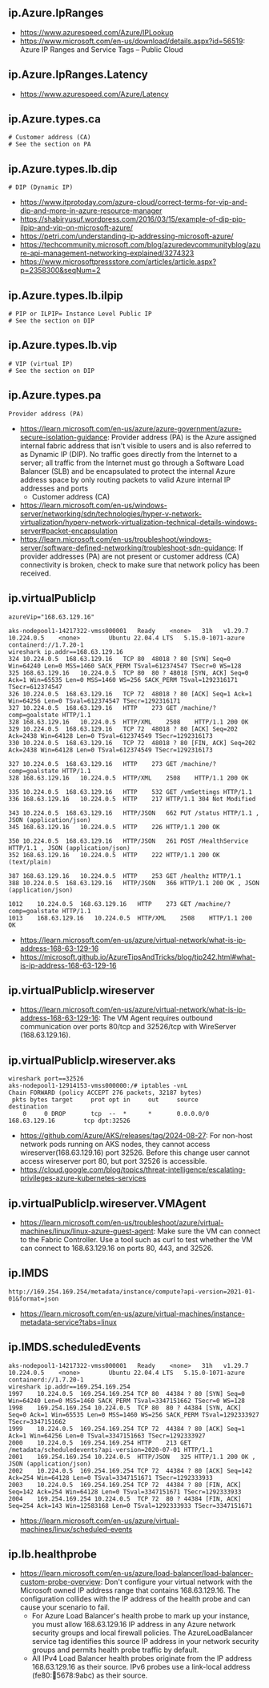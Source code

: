 ## ip.Azure.IpRanges

- https://www.azurespeed.com/Azure/IPLookup
- https://www.microsoft.com/en-us/download/details.aspx?id=56519: Azure IP Ranges and Service Tags – Public Cloud

## ip.Azure.IpRanges.Latency

- https://www.azurespeed.com/Azure/Latency

## ip.Azure.types.ca

```
# Customer address (CA)
# See the section on PA
```

## ip.Azure.types.lb.dip

```
# DIP (Dynamic IP)
```

- https://www.itprotoday.com/azure-cloud/correct-terms-for-vip-and-dip-and-more-in-azure-resource-manager
- https://shabiryusuf.wordpress.com/2016/03/15/example-of-dip-pip-ilpip-and-vip-on-microsoft-azure/
- https://petri.com/understanding-ip-addressing-microsoft-azure/
- https://techcommunity.microsoft.com/blog/azuredevcommunityblog/azure-api-management-networking-explained/3274323
- https://www.microsoftpressstore.com/articles/article.aspx?p=2358300&seqNum=2

## ip.Azure.types.lb.ilpip

```
# PIP or ILPIP= Instance Level Public IP
# See the section on DIP
```

## ip.Azure.types.lb.vip

```
# VIP (virtual IP)
# See the section on DIP
```

## ip.Azure.types.pa

```
Provider address (PA)
```

- https://learn.microsoft.com/en-us/azure/azure-government/azure-secure-isolation-guidance: Provider address (PA) is the Azure assigned internal fabric address that isn't visible to users and is also referred to as Dynamic IP (DIP). No traffic goes directly from the Internet to a server; all traffic from the Internet must go through a Software Load Balancer (SLB) and be encapsulated to protect the internal Azure address space by only routing packets to valid Azure internal IP addresses and ports
  - Customer address (CA)
- https://learn.microsoft.com/en-us/windows-server/networking/sdn/technologies/hyper-v-network-virtualization/hyperv-network-virtualization-technical-details-windows-server#packet-encapsulation
- https://learn.microsoft.com/en-us/troubleshoot/windows-server/software-defined-networking/troubleshoot-sdn-guidance: If provider addresses (PA) are not present or customer address (CA) connectivity is broken, check to make sure that network policy has been received.

## ip.virtualPublicIp

```
azureVip="168.63.129.16"

aks-nodepool1-14217322-vmss000001   Ready    <none>   31h   v1.29.7   10.224.0.5    <none>        Ubuntu 22.04.4 LTS   5.15.0-1071-azure   containerd://1.7.20-1
wireshark ip.addr==168.63.129.16
324	10.224.0.5	168.63.129.16	TCP	80	48018 ? 80 [SYN] Seq=0 Win=64240 Len=0 MSS=1460 SACK_PERM TSval=612374547 TSecr=0 WS=128
325	168.63.129.16	10.224.0.5	TCP	80	80 ? 48018 [SYN, ACK] Seq=0 Ack=1 Win=65535 Len=0 MSS=1460 WS=256 SACK_PERM TSval=1292316171 TSecr=612374547
326	10.224.0.5	168.63.129.16	TCP	72	48018 ? 80 [ACK] Seq=1 Ack=1 Win=64256 Len=0 TSval=612374547 TSecr=1292316171
327	10.224.0.5	168.63.129.16	HTTP	273	GET /machine/?comp=goalstate HTTP/1.1 
328	168.63.129.16	10.224.0.5	HTTP/XML	2508	HTTP/1.1 200 OK 
329	10.224.0.5	168.63.129.16	TCP	72	48018 ? 80 [ACK] Seq=202 Ack=2438 Win=64128 Len=0 TSval=612374549 TSecr=1292316173
330	10.224.0.5	168.63.129.16	TCP	72	48018 ? 80 [FIN, ACK] Seq=202 Ack=2438 Win=64128 Len=0 TSval=612374549 TSecr=1292316173

327	10.224.0.5	168.63.129.16	HTTP	273	GET /machine/?comp=goalstate HTTP/1.1 
328	168.63.129.16	10.224.0.5	HTTP/XML	2508	HTTP/1.1 200 OK 

335	10.224.0.5	168.63.129.16	HTTP	532	GET /vmSettings HTTP/1.1 
336	168.63.129.16	10.224.0.5	HTTP	217	HTTP/1.1 304 Not Modified 

343	10.224.0.5	168.63.129.16	HTTP/JSON	662	PUT /status HTTP/1.1 , JSON (application/json)
345	168.63.129.16	10.224.0.5	HTTP	226	HTTP/1.1 200 OK 

350	10.224.0.5	168.63.129.16	HTTP/JSON	261	POST /HealthService HTTP/1.1 , JSON (application/json)
352	168.63.129.16	10.224.0.5	HTTP	222	HTTP/1.1 200 OK  (text/plain)

387	168.63.129.16	10.224.0.5	HTTP	253	GET /healthz HTTP/1.1 
388	10.224.0.5	168.63.129.16	HTTP/JSON	366	HTTP/1.1 200 OK , JSON (application/json)

1012	10.224.0.5	168.63.129.16	HTTP	273	GET /machine/?comp=goalstate HTTP/1.1 
1013	168.63.129.16	10.224.0.5	HTTP/XML	2508	HTTP/1.1 200 OK 
```

- https://learn.microsoft.com/en-us/azure/virtual-network/what-is-ip-address-168-63-129-16
- https://microsoft.github.io/AzureTipsAndTricks/blog/tip242.html#what-is-ip-address-168-63-129-16

## ip.virtualPublicIp.wireserver

- https://learn.microsoft.com/en-us/azure/virtual-network/what-is-ip-address-168-63-129-16: The VM Agent requires outbound communication over ports 80/tcp and 32526/tcp with WireServer (168.63.129.16).

## ip.virtualPublicIp.wireserver.aks

```
wireshark port==32526
aks-nodepool1-12914153-vmss000000:/# iptables -vnL
Chain FORWARD (policy ACCEPT 276 packets, 32187 bytes)
 pkts bytes target     prot opt in     out     source               destination
    0     0 DROP       tcp  --  *      *       0.0.0.0/0            168.63.129.16        tcp dpt:32526
```

- https://github.com/Azure/AKS/releases/tag/2024-08-27: For non-host network pods running on AKS nodes, they cannot access wireserver(168.63.129.16) port 32526. Before this change user cannot access wireserver port 80, but port 32526 is accessible.
- https://cloud.google.com/blog/topics/threat-intelligence/escalating-privileges-azure-kubernetes-services

## ip.virtualPublicIp.wireserver.VMAgent

- https://learn.microsoft.com/en-us/troubleshoot/azure/virtual-machines/linux/linux-azure-guest-agent: Make sure the VM can connect to the Fabric Controller. Use a tool such as curl to test whether the VM can connect to 168.63.129.16 on ports 80, 443, and 32526.

## ip.IMDS

```
http://169.254.169.254/metadata/instance/compute?api-version=2021-01-01&format=json
```
- https://learn.microsoft.com/en-us/azure/virtual-machines/instance-metadata-service?tabs=linux

## ip.IMDS.scheduledEvents

```
aks-nodepool1-14217322-vmss000001   Ready    <none>   31h   v1.29.7   10.224.0.5    <none>        Ubuntu 22.04.4 LTS   5.15.0-1071-azure   containerd://1.7.20-1
wireshark ip.addr==169.254.169.254
1997	10.224.0.5	169.254.169.254	TCP	80	44384 ? 80 [SYN] Seq=0 Win=64240 Len=0 MSS=1460 SACK_PERM TSval=3347151662 TSecr=0 WS=128
1998	169.254.169.254	10.224.0.5	TCP	80	80 ? 44384 [SYN, ACK] Seq=0 Ack=1 Win=65535 Len=0 MSS=1460 WS=256 SACK_PERM TSval=1292333927 TSecr=3347151662
1999	10.224.0.5	169.254.169.254	TCP	72	44384 ? 80 [ACK] Seq=1 Ack=1 Win=64256 Len=0 TSval=3347151663 TSecr=1292333927
2000	10.224.0.5	169.254.169.254	HTTP	213	GET /metadata/scheduledevents?api-version=2020-07-01 HTTP/1.1 
2001	169.254.169.254	10.224.0.5	HTTP/JSON	325	HTTP/1.1 200 OK , JSON (application/json)
2002	10.224.0.5	169.254.169.254	TCP	72	44384 ? 80 [ACK] Seq=142 Ack=254 Win=64128 Len=0 TSval=3347151671 TSecr=1292333933
2003	10.224.0.5	169.254.169.254	TCP	72	44384 ? 80 [FIN, ACK] Seq=142 Ack=254 Win=64128 Len=0 TSval=3347151671 TSecr=1292333933
2004	169.254.169.254	10.224.0.5	TCP	72	80 ? 44384 [FIN, ACK] Seq=254 Ack=143 Win=12583168 Len=0 TSval=1292333933 TSecr=3347151671
```

- https://learn.microsoft.com/en-us/azure/virtual-machines/linux/scheduled-events

## ip.lb.healthprobe

- https://learn.microsoft.com/en-us/azure/load-balancer/load-balancer-custom-probe-overview: Don't configure your virtual network with the Microsoft owned IP address range that contains 168.63.129.16. The configuration collides with the IP address of the health probe and can cause your scenario to fail.
  - For Azure Load Balancer's health probe to mark up your instance, you must allow 168.63.129.16 IP address in any Azure network security groups and local firewall policies. The AzureLoadBalancer service tag identifies this source IP address in your network security groups and permits health probe traffic by default.
  - All IPv4 Load Balancer health probes originate from the IP address 168.63.129.16 as their source. IPv6 probes use a link-local address (fe80::1234:5678:9abc) as their source.  
